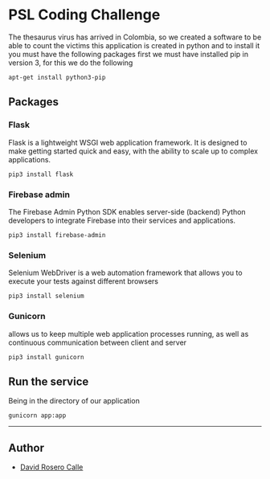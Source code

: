 # PSL Coding Challenge

The thesaurus virus has arrived in Colombia, so we created a software to be able to count the victims
this application is created in python and to install it you must have the following packages
first we must have installed pip in version 3, for this we do the following
```
apt-get install python3-pip
```

## Packages
### Flask
Flask is a lightweight WSGI web application framework. It is designed to make getting started quick and easy, with the ability to scale up to complex applications. 
```
pip3 install flask
```
### Firebase admin
The Firebase Admin Python SDK enables server-side (backend) Python developers to integrate Firebase into their services and applications.
```
pip3 install firebase-admin
```
### Selenium
Selenium WebDriver is a web automation framework that allows you to execute your tests against different browsers
```
pip3 install selenium
```
### Gunicorn
allows us to keep multiple web application processes running, as well as continuous communication between client and server
```
pip3 install gunicorn
```

## Run the service
Being in the directory of our application
```
gunicorn app:app
```
***
## Author
- [David Rosero Calle](https://www.linkedin.com/in/david-rosero-calle-1aa6a2126/)